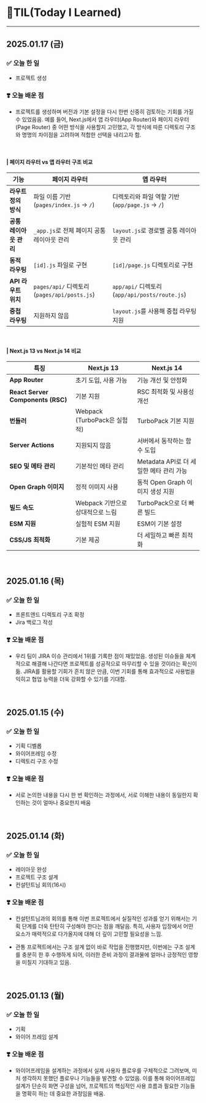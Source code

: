 # 📝TIL(Today I Learned)
--- 

## 2025.01.17 (금)

### ✅ 오늘 한 일
- 프로젝트 생성

### ❣️ 오늘 배운 점
- 프로젝트를 생성하며 버전과 기본 설정을 다시 한번 신중히 검토하는 기회를 가질 수 있었음음. 예를 들어, Next.js에서 앱 라우터(App Router)와 페이지 라우터(Page Router) 중 어떤 방식을 사용할지 고민했고, 각 방식에 따른 디렉토리 구조와 명명의 차이점을 고려하며 적합한 선택을 내리고자 함.

<br>

#### | 페이지 라우터 vs 앱 라우터 구조 비교

| **기능**               | **페이지 라우터**                                            | **앱 라우터**                                                |
|------------------------|-------------------------------------------------------------|-------------------------------------------------------------|
| **라우트 정의 방식**     | 파일 이름 기반 (`pages/index.js` → `/`)                     | 디렉토리와 파일 역할 기반 (`app/page.js` → `/`)             |
| **공통 레이아웃 관리**   | `_app.js`로 전체 페이지 공통 레이아웃 관리                   | `layout.js`로 경로별 공통 레이아웃 관리                      |
| **동적 라우팅**          | `[id].js` 파일로 구현                                        | `[id]/page.js` 디렉토리로 구현                               |
| **API 라우트 위치**      | `pages/api/` 디렉토리 (`pages/api/posts.js`)                | `app/api/` 디렉토리 (`app/api/posts/route.js`)              |
| **중첩 라우팅**          | 지원하지 않음                                                | `layout.js`를 사용해 중첩 라우팅 지원                       |

<br>

#### | Next.js 13 vs Next.js 14 비교

| **특징**                         | **Next.js 13**                                  | **Next.js 14**                                      |
|----------------------------------|-----------------------------------------------|---------------------------------------------------|
| **App Router**                   | 초기 도입, 사용 가능                            | 기능 개선 및 안정화                                |
| **React Server Components (RSC)**| 기본 지원                                       | RSC 최적화 및 사용성 개선                         |
| **번들러**                       | Webpack (TurboPack은 실험적)                    | TurboPack 기본 지원                                |
| **Server Actions**               | 지원되지 않음                                   | 서버에서 동작하는 함수 도입                        |
| **SEO 및 메타 관리**             | 기본적인 메타 관리                              | Metadata API로 더 세밀한 메타 관리 가능             |
| **Open Graph 이미지**            | 정적 이미지 사용                                | 동적 Open Graph 이미지 생성 지원                   |
| **빌드 속도**                    | Webpack 기반으로 상대적으로 느림                | TurboPack으로 더 빠른 빌드                         |
| **ESM 지원**                     | 실험적 ESM 지원                                 | ESM이 기본 설정                                    |
| **CSS/JS 최적화**                | 기본 제공                                       | 더 세밀하고 빠른 최적화                            |


<br>

## 2025.01.16 (목)

### ✅ 오늘 한 일
- 프론트엔드 디렉토리 구조 확정
- Jira 백로그 작성

### ❣️ 오늘 배운 점
- 우리 팀이 JIRA 이슈 관리에서 1위를 기록한 점이 재밌었음. 생성된 이슈들을 체계적으로 해결해 나간다면 프로젝트를 성공적으로 마무리할 수 있을 것이라는 확신이 듦. JIRA를 활용할 기회가 흔치 않은 만큼, 이번 기회를 통해 효과적으로 사용법을 익히고 협업 능력을 더욱 강화할 수 있기를 기대함.

<br>

## 2025.01.15 (수)

### ✅ 오늘 한 일
- 기획 디벨롭
- 와이어프레임 수정 
- 디렉토리 구조 수정

### ❣️ 오늘 배운 점
- 서로 논의한 내용을 다시 한 번 확인하는 과정에서, 서로 이해한 내용이 동일한지 확인하는 것이 얼마나 중요한지 배움

<br>


## 2025.01.14 (화)

### ✅ 오늘 한 일
- 레이아웃 완성
- 프로젝트 구조 설계
- 컨설턴트님 회의(16시)

### ❣️ 오늘 배운 점
- 컨설턴트님과의 회의를 통해 이번 프로젝트에서 실질적인 성과를 얻기 위해서는 기획 단계를 더욱 탄탄히 구성해야 한다는 점을 깨달음. 특히, 사용자 입장에서 어떤 요소가 매력적으로 다가올지에 대해 더 깊이 고민할 필요성을 느낌.

- 관통 프로젝트에서는 구조 설계 없이 바로 작업을 진행했지만, 이번에는 구조 설계를 충분히 한 후 수행하게 되어, 이러한 준비 과정이 결과물에 얼마나 긍정적인 영향을 미칠지 기대하고 있음.

<br>

## 2025.01.13 (월)

### ✅ 오늘 한 일
- 기획
- 와이어 프레임 설계
 
### ❣️ 오늘 배운 점
- 와이어프레임을 설계하는 과정에서 실제 사용자 플로우를 구체적으로 그려보며, 미처 생각하지 못했던 플로우나 기능들을 발견할 수 있었음. 이를 통해 와이어프레임 설계가 단순히 화면 구성을 넘어, 프로젝트의 핵심적인 사용 흐름과 필요한 기능들을 명확히 하는 데 중요한 과정임을 배움.

<br>
